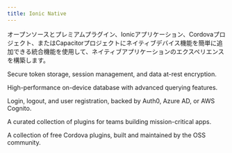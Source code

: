 ```yaml
---
title: Ionic Native
---
```

<p class='intro'>オープンソースとプレミアムプラグイン、Ionicアプリケーション、Cordovaプロジェクト、またはCapacitorプロジェクトにネイティブデバイス機能を簡単に追加できる統合機能を使用して、ネイティブアプリケーションのエクスペリエンスを構築します。</p>

<docs-cards class="static-width">
  <docs-card header="Biometric Authentication" href="/docs/enterprise/identity-vault" icon="/docs/assets/icons/logo-identity-vault.png">
    <p>Secure token storage, session management, and data at-rest encryption.</p>
  </docs-card>

  <docs-card header="Offline Storage" href="/docs/enterprise/offline-storage" icon="/docs/assets/icons/logo-offline-storage.png">
    <p>High-performance on-device database with advanced querying features.</p>
  </docs-card>

  <docs-card header="Single Sign-on" href="/docs/enterprise/auth-connect" icon="/docs/assets/icons/logo-auth-connect.png">
    <p>Login, logout, and user registration, backed by Auth0, Azure AD, or AWS Cognito.</p>
  </docs-card>

  <docs-card header="Premier Plugins" href="/docs/enterprise" icon="/docs/assets/icons/native-enterprise.png">
    <p>A curated collection of plugins for teams building mission-critical apps.</p>
  </docs-card>

  <docs-card header="Community Plugins" href="/docs/native/overview" icon="/docs/assets/icons/native-community.png">
    <p>A collection of free Cordova plugins, built and maintained by the OSS community.</p>
  </docs-card>
</docs-cards>
